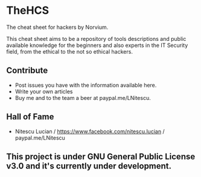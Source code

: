# TheHCS
The cheat sheet for hackers by Norvium.

This cheat sheet aims to be a repository of tools descriptions and public available knowledge for the beginners and also experts in the IT Security field, from the ethical to the not so ethical hackers.

## Contribute

* Post issues you have with the information available here.
* Write your own articles
* Buy me and to the team a beer at paypal.me/LNitescu.

## Hall of Fame

* Nitescu Lucian / https://www.facebook.com/nitescu.lucian / paypal.me/LNitescu


## This project is under GNU General Public License v3.0 and it's currently under development.
